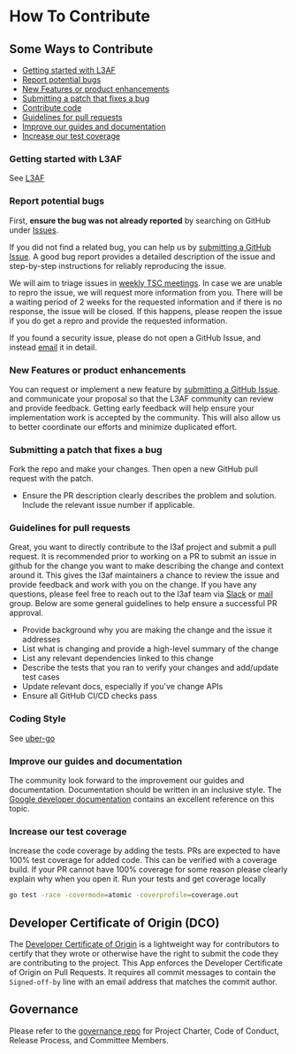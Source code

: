 # How To Contribute

## Some Ways to Contribute
- [Getting started with L3AF](#getting-started-with-l3af)
- [Report potential bugs](#report-potential-bugs)
- [New Features or product enhancements](#new-features-or-product-enhancements)
- [Submitting a patch that fixes a bug](#submitting-a-patch-that-fixes-a-bug)
- [Contribute code](#coding-style)
- [Guidelines for pull requests](#guidelines-for-pull-requests)
- [Improve our guides and documentation](#improve-our-guides-and-documentation)
- [Increase our test coverage](#increase-our-test-coverage)

### Getting started with L3AF

See [L3AF](https://wiki.lfnetworking.org/display/L3AF/Getting+Started+with+L3AF)

### Report potential bugs

First, **ensure the bug was not already reported** by searching on GitHub under
[Issues](https://github.com/l3af-project/l3afd/issues).

If you did not find a related bug, you can help us by
[submitting a GitHub Issue](https://github.com/l3af-project/l3afd/issues/new).
A good bug report provides a detailed description of the issue and step-by-step instructions
for reliably reproducing the issue.

We will aim to triage issues in [weekly TSC meetings](https://wiki.lfnetworking.org/display/L3AF/Community+Meetings).
In case we are unable to repro the issue, we will request more information from you. There will be a waiting period of
2 weeks   for the requested information and if there is no response, the issue will be closed. If this happens,
please reopen the issue if you do get a repro and provide the requested information.

If you found a security issue, please do not open a GitHub Issue, and instead [email](security@lists.l3af.io) it in detail.

### New Features or product enhancements

You can request or implement a new feature by [submitting a GitHub Issue](https://github.com/l3af-project/l3afd/issues/new).
and communicate your proposal so that the L3AF community can review and provide feedback. Getting
early feedback will help ensure your implementation work is accepted by the community.
This will also allow us to better coordinate our efforts and minimize duplicated effort.

### Submitting a patch that fixes a bug

Fork the repo and make your changes. Then open a new GitHub pull request with the patch.

* Ensure the PR description clearly describes the problem and solution. Include the relevant issue number
  if applicable.

### Guidelines for pull requests

Great, you want to directly contribute to the l3af project and submit a pull request.
It is recommended prior to working on a PR to submit an issue in github for the change you want
to make describing the change and context around it. This gives the l3af maintainers a chance to review
the issue and provide feedback and work with you on the change. If you have any questions, please
feel free to reach out to the l3af team via [Slack](https://app.slack.com/client/T02GD9YQJUT/C02GRTC0SAD) or
[mail](main@lists.l3af.io) group. Below are some general guidelines to help ensure a successful PR approval.

- Provide background why you are making the change and the issue it addresses
- List what is changing and provide a high-level summary of the change
- List any relevant dependencies linked to this change
- Describe the tests that you ran to verify your changes and add/update test cases
- Update relevant docs, especially if you've change APIs
- Ensure all GitHub CI/CD checks pass

### Coding Style

See [uber-go](https://github.com/uber-go/guide/blob/master/style.md)

### Improve our guides and documentation

The community look forward to the improvement our guides and documentation. 
Documentation should be written in an inclusive style. The [Google developer documentation](https://developers.google.com/style/inclusive-documentation)
contains an excellent reference on this topic.

### Increase our test coverage

Increase the code coverage by adding the tests. PRs are expected to have 100% test coverage for added code. This can be
verified with a coverage build. If your PR cannot have 100% coverage for some reason please clearly explain why when
you open it. Run your tests and get coverage locally

```bash
go test -race -covermode=atomic -coverprofile=coverage.out
```

## Developer Certificate of Origin (DCO)

The [Developer Certificate of Origin](https://developercertificate.org/) is a lightweight way for contributors
to certify that they wrote or otherwise have the right to submit the code they are contributing to the project.
This App enforces the Developer Certificate of Origin on Pull Requests. It requires all commit messages to contain
the ```Signed-off-by``` line with an email address that matches the commit author.

## Governance

Please refer to the [governance repo](https://github.com/l3af-project/governance) for Project Charter, Code of Conduct,
Release Process, and Committee Members.

